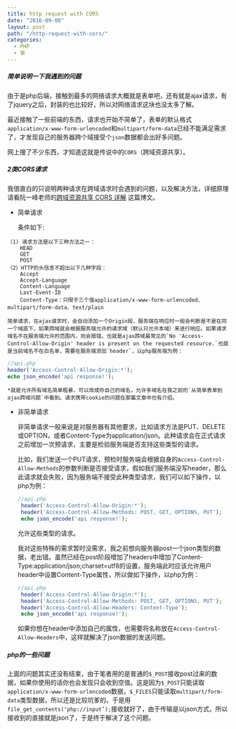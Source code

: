 ```yaml
---
title: http request with CORS
date: "2016-09-08"
layout: post
path: "/http-request-with-cors/"
categories:
  - PHP
  - 笨
---
```


##### 简单说明一下我遇到的问题

由于是php后端，接触到最多的网络请求大概就是表单吧，还有就是ajax请求，有了jquery之后，封装的也比较好，所以对网络请求这块也没太多了解。

最近接触了一些前端的东西，请求也开始不简单了，表单的默认格式`application/x-www-form-urlencoded`和`multipart/form-data`已经不能满足需求了，才发现自己的服务器跨个域接受个`json`数据都会出好多问题。

网上搜了不少东西，才知道这就是传说中的`CORS`（跨域资源共享）。

<!--more-->

##### 2类CORS请求

我很直白的只说明两种请求在跨域请求时会遇到的问题，以及解决方法，详细原理请看阮一峰老师的[跨域资源共享 CORS 详解](http://www.ruanyifeng.com/blog/2016/04/cors.html) 这篇博文。

- 简单请求

    条件如下:
```
（1) 请求方法是以下三种方法之一：
    HEAD
    GET
    POST
（2）HTTP的头信息不超出以下几种字段：
    Accept
    Accept-Language
    Content-Language
    Last-Event-ID
    Content-Type：只限于三个值application/x-www-form-urlencoded、multipart/form-data、text/plain
```

    简单请求，在ajax请求时，会自动添加一个Origin段，服务端在响应时一般会判断是不是在同一个域底下，如果跨域就会根据服务端允许的请求域（默认只允许本域）来进行响应。如果请求域名不在服务端允许的范围内，则会报错，也就是ajax跨域最常见的`No 'Access-Control-Allow-Origin' header is present on the requested resource.`也就是当前域名不在白名单，需要在服务端添加`header`，以php服务端为例：

```php
//api.php
header('Access-Control-Allow-Origin:*');
echo json_encode('api response!');
```
    *就是允许所有域名简单粗暴，可以改成你自己的域名，允许多域名在我之前的`从简单表单到ajax跨域问题`中看到。请求携带cookie的问题在那篇文章中也有介绍。

- 非简单请求

   非简单请求一般来说是对服务器有其他要求，比如请求方法是PUT、DELETE或OPTION，或者Content-Type为application/json。此种请求会在正式请求之前增加一次预请求，主要是检验服务端是否支持这些类型的请求。

   比如，我们发送一个PUT请求，预检时服务端会根据自身的`Access-Control-Allow-Methods`的参数判断是否接受请求，假如我们服务端没写header，那么此请求就会失败，因为服务端不接受此种类型请求，我们可以如下操作，以php为例：
   ```php
   //api.php
    header('Access-Control-Allow-Origin:*');
    header('Access-Control-Allow-Methods: POST, GET, OPTIONS, PUT');
    echo json_encode('api response!');
   ```
   允许这些类型的请求。

   我对这些特殊的需求暂时没需求，我之前想向服务器post一个json类型的数据，老出错。虽然已经在post阶段增加了headers中增加了Content-Type:application/json;charset=utf8的设置，服务端此时应该允许用户header中设置Content-Type属性，所以做如下操作，以php为例：
   ```php
   //api.php
    header('Access-Control-Allow-Origin:*');
    header('Access-Control-Allow-Methods: POST, GET, OPTIONS, PUT');
    header('Access-Control-Allow-Headers: Content-Type');
    echo json_encode('api response!');
   ```
   如果你想在header中添加自己的属性，也需要将名称放在`Access-Control-Allow-Headers`中，这样就解决了json数据的发送问题。

##### php的一些问题

上面的问题其实还没有结束，由于笔者用的是普通的`$_POST`接收post过来的数据，如果你使用的话你也会发现只会收到空值。这是因为`$_POST`只能读取`application/x-www-form-urlencoded`数据，`$_FILES`只能读取`multipart/form-data`类型数据，所以还是比较坑爹的。于是用`file_get_contents(‘php://input’);`接收就好了，由于传输是以json方式，所以接收到的直接就是json了，于是终于解决了这个问题。
